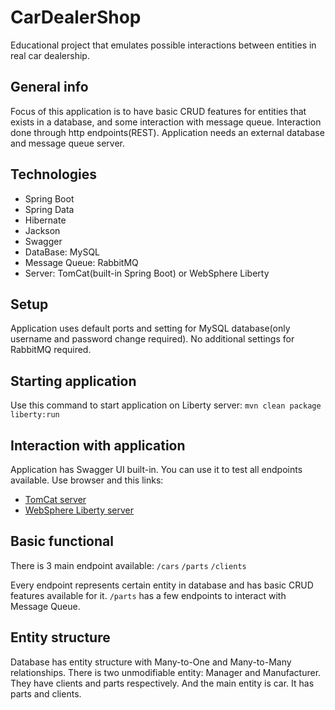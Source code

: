 # CarDealerShop
Educational project that emulates possible interactions between entities in real car dealership. 

## General info
Focus of this application is to have basic CRUD features for entities that exists in a database, and some interaction with message queue. Interaction done through http endpoints(REST). Application needs an external database and message queue server.

## Technologies
* Spring Boot
* Spring Data
* Hibernate
* Jackson
* Swagger
* DataBase: MySQL
* Message Queue: RabbitMQ
* Server: TomCat(built-in Spring Boot) or WebSphere Liberty

## Setup
Application uses default ports and setting for MySQL database(only username and password change required). No additional settings for RabbitMQ required.

## Starting application
Use this command to start application on Liberty server:
`mvn clean package liberty:run`

## Interaction with application
Application has Swagger UI built-in. You can use it to test all endpoints available. Use browser and this links:
* [TomCat server](http://localhost:8080/swagger-ui/)
* [WebSphere Liberty server](http://localhost:9080/swagger-ui/)

## Basic functional
There is 3 main endpoint available:
`/cars`
`/parts`
`/clients`

Every endpoint represents certain entity in database and has basic CRUD features available for it. `/parts` has a few endpoints to interact with Message Queue.

## Entity structure
Database has entity structure with Many-to-One and Many-to-Many relationships. There is two unmodifiable entity: Manager and Manufacturer. They have clients and parts respectively. And the main entity is car. It has parts and clients.
